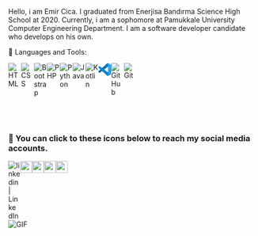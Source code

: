 Hello, i am Emir Cica. I graduated from Enerjisa Bandırma Science High School at 2020. Currently, i am a sophomore at Pamukkale University Computer Engineering Department.
I am a software developer candidate who develops on his own.

🔧 Languages and Tools:



[<img align="left" alt="HTML" width="26px" src="https://github.com/dheereshagrwal/colored-icons/blob/master/public/icons/html/html.svg" />][HTML]
[<img align="left" alt="CSS" width="26px" src="https://github.com/dheereshagrwal/colored-icons/blob/master/public/icons/css/css.svg" />][CSS]
[<img align="left" alt="Bootstrap" width="26px" src="https://github.com/dheereshagrwal/colored-icons/blob/master/public/icons/bootstrap/bootstrap.svg" />][Bootstrap]
[<img align="left" alt="PHP" width="26px" src="https://github.com/dheereshagrwal/colored-icons/blob/master/public/icons/php/php.svg" />][PHP]
[<img align="left" alt="Python" width="26px" src="https://github.com/dheereshagrwal/colored-icons/blob/master/public/icons/python/python.svg" />][Python]
[<img align="left" alt="Java" width="26px" src="https://github.com/dheereshagrwal/colored-icons/blob/master/public/icons/java/java.svg" />][Java]
[<img align="left" alt="Kotlin" width="26px" src="https://upload.wikimedia.org/wikipedia/commons/0/06/Kotlin_Icon.svg" />][Kotlin]
[<img align="left" alt="Visual Studio Code" width="26px" src="https://raw.githubusercontent.com/github/explore/80688e429a7d4ef2fca1e82350fe8e3517d3494d/topics/visual-studio-code/visual-studio-code.png" />][vsCode]
[<img align="left" alt="GitHub" width="26px" src="https://github.com/dheereshagrwal/colored-icons/blob/master/public/icons/github/github.svg" />][github]
[<img align="left" alt="Git" width="26px" src="https://github.com/dheereshagrwal/colored-icons/blob/master/public/icons/git/git.svg" />][Git]




<br/>
<br/>
<br />




[HTML]: https://html.com
[CSS]: https://css3.com
[Git]: https://git-scm.com
[Bootstrap]: https://getbootstrap.com
[vsCode]: https://code.visualstudio.com/
[github]: https://github.com/DrXendria
[Python]: https://www.python.org
[Java]: https://www.java.com/
[Kotlin]: https://kotlinlang.org
[PHP]: https://www.php.net


<br/>
<br/>

<br />
<br />



### 📩 You can click to these icons below to reach my social media accounts.

[<img align="left" alt="linkedin | LinkedIn" width="24px" src="https://github.com/dheereshagrwal/colored-icons/blob/master/public/icons/linkedin/linkedin.svg" />][linkedin]
[<img align="left" height="24" width="24" src="https://github.com/dheereshagrwal/colored-icons/blob/master/public/icons/instagram/instagram.svg" />][instagram]
[<img align="left" height="24" width="24" src="https://github.com/dheereshagrwal/colored-icons/blob/master/public/icons/gmail/gmail.svg" />][gmail]
[<img align="left" height="24" width="24" src="https://github.com/dheereshagrwal/colored-icons/blob/master/public/icons/x/x.svg" />][x]
[<img align="left" height="24" width="24" src="https://github.com/dheereshagrwal/colored-icons/blob/master/public/icons/spotify/spotify.svg" />][spotify]






<br />


[instagram]: https://www.instagram.com/emircica/
[linkedin]: https://www.linkedin.com/in/emircica-2848a0218/
[gmail]: mailto:emircica.ec@gmail.com
[x]: https://x.com/emircica
[spotify]: https://open.spotify.com/user/shadowemir121?si=563b4e51c4684578

<br />



<img align="left" alt="GIF" src="https://github.com/abhisheknaiidu/abhisheknaiidu/blob/master/code.gif?raw=true" width="500" height="320" />























